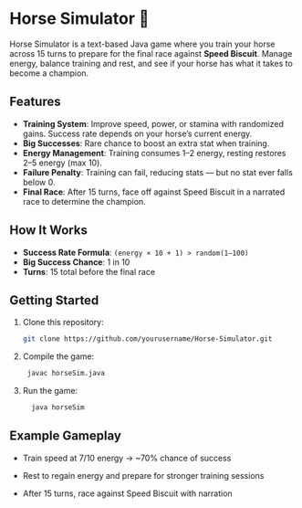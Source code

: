 # Horse Simulator 🐎  

Horse Simulator is a text-based Java game where you train your horse across 15 turns to prepare for the final race against **Speed Biscuit**. Manage energy, balance training and rest, and see if your horse has what it takes to become a champion.  

## Features  
- **Training System**: Improve speed, power, or stamina with randomized gains. Success rate depends on your horse’s current energy.  
- **Big Successes**: Rare chance to boost an extra stat when training.  
- **Energy Management**: Training consumes 1–2 energy, resting restores 2–5 energy (max 10).  
- **Failure Penalty**: Training can fail, reducing stats — but no stat ever falls below 0.  
- **Final Race**: After 15 turns, face off against Speed Biscuit in a narrated race to determine the champion.  

## How It Works  
- **Success Rate Formula**: `(energy × 10 + 1) > random(1–100)`  
- **Big Success Chance**: 1 in 10  
- **Turns**: 15 total before the final race  

## Getting Started  
1. Clone this repository:  
   ```bash
   git clone https://github.com/yourusername/Horse-Simulator.git
2. Compile the game:
   ```bash
    javac horseSim.java
3. Run the game:
   ```bash
     java horseSim

## Example Gameplay

- Train speed at 7/10 energy → ~70% chance of success

- Rest to regain energy and prepare for stronger training sessions

- After 15 turns, race against Speed Biscuit with narration
